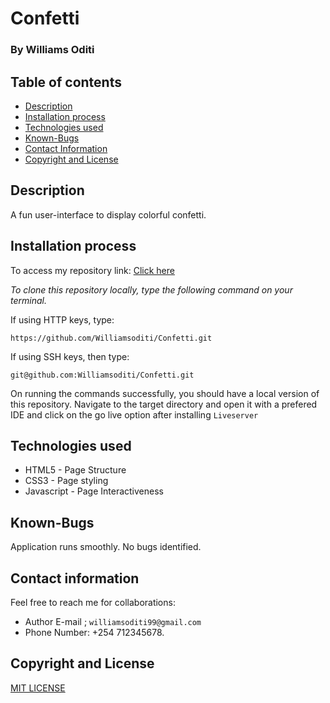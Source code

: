 # Confetti
### By Williams Oditi
## Table of contents
+ [Description](#Description)
+ [Installation process](#installation-process)
+ [Technologies used](#technologies-used)
+ [Known-Bugs](#known-bugs)
+ [Contact Information](#contact-information)
+ [Copyright and License](#copyright-and-license-information)

## Description
A fun user-interface to display colorful confetti.

## Installation process
To access my repository link:
[Click here](https://github.com/Williamsoditi/Confetti.git)

*To clone this repository locally, type the following command on your terminal.*

If using HTTP keys, type:

`https://github.com/Williamsoditi/Confetti.git`


If using SSH keys, then type:

`git@github.com:Williamsoditi/Confetti.git`

On running the commands successfully, you should have a local version of this repository.
Navigate to the target directory and open it with a prefered IDE and click on the go live option after installing `Liveserver`
## Technologies used
+ HTML5 - Page Structure
+ CSS3 - Page styling
+ Javascript - Page Interactiveness
## Known-Bugs
Application runs smoothly. No bugs identified.
## Contact information
Feel free to reach me for collaborations:
+ Author E-mail ; `williamsoditi99@gmail.com `
+ Phone Number: +254 712345678.
## Copyright and License
[MIT LICENSE](https://github.com/Williamsoditi/Confetti/community/license/new?branch=main&template=mit)


